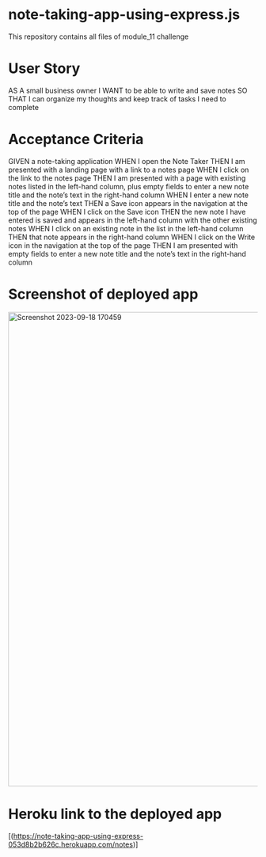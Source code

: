 # note-taking-app-using-express.js
This repository contains all files of module_11 challenge
# User Story
AS A small business owner
I WANT to be able to write and save notes
SO THAT I can organize my thoughts and keep track of tasks I need to complete
# Acceptance Criteria
GIVEN a note-taking application
WHEN I open the Note Taker
THEN I am presented with a landing page with a link to a notes page
WHEN I click on the link to the notes page
THEN I am presented with a page with existing notes listed in the left-hand column, plus empty fields to enter a new note title and the note’s text in the right-hand column
WHEN I enter a new note title and the note’s text
THEN a Save icon appears in the navigation at the top of the page
WHEN I click on the Save icon
THEN the new note I have entered is saved and appears in the left-hand column with the other existing notes
WHEN I click on an existing note in the list in the left-hand column
THEN that note appears in the right-hand column
WHEN I click on the Write icon in the navigation at the top of the page
THEN I am presented with empty fields to enter a new note title and the note’s text in the right-hand column
# Screenshot of deployed app
<img width="958" alt="Screenshot 2023-09-18 170459" src="https://github.com/HadiqaAziz/note-taking-app-using-express.js/assets/2726317/549d7b05-78bd-405f-b1be-f3dda68603c1">


# Heroku link to the deployed app
[(https://note-taking-app-using-express-053d8b2b626c.herokuapp.com/notes)]
